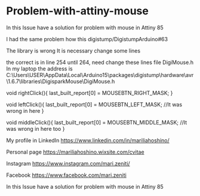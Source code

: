 # Problem-with-attiny-mouse


In this Issue have a solution for problem with mouse in Attiny 85

I had the same problem how this
digistump/DigistumpArduino#63

The library is wrong
It is necessary change some lines

the correct is in line 254 until 264, need change these lines
file DigiMouse.h
In my laptop the address is
C:\Users\USER\AppData\Local\Arduino15\packages\digistump\hardware\avr\1.6.7\libraries\DigisparkMouse\DigiMouse.h

void rightClick(){
	last_built_report[0] = MOUSEBTN_RIGHT_MASK;
}

void leftClick(){
	last_built_report[0] = MOUSEBTN_LEFT_MASK;  //It was wrong in here
}

void middleClick(){
	last_built_report[0] = MOUSEBTN_MIDDLE_MASK;    //It was wrong in here too
     }

My profile in LinkedIn https://www.linkedin.com/in/mariliahoshino/

Personal page https://mariliahoshino.wixsite.com/cvitae

Instagram https://www.instagram.com/mari.zeniti/

Facebook https://www.facebook.com/mari.zeniti

In this Issue have a solution for problem with mouse in Attiny 85
